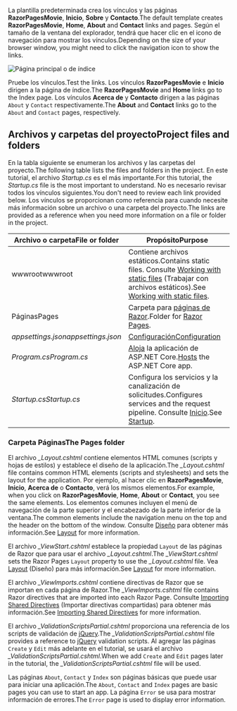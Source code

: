 <span data-ttu-id="54fd3-101">La plantilla predeterminada crea los vínculos y las páginas **RazorPagesMovie**, **Inicio**, **Sobre** y **Contacto**.</span><span class="sxs-lookup"><span data-stu-id="54fd3-101">The default template creates **RazorPagesMovie**, **Home**, **About** and **Contact** links and pages.</span></span> <span data-ttu-id="54fd3-102">Según el tamaño de la ventana del explorador, tendrá que hacer clic en el icono de navegación para mostrar los vínculos.</span><span class="sxs-lookup"><span data-stu-id="54fd3-102">Depending on the size of your browser window, you might need to click the navigation icon to show the links.</span></span>

![Página principal o de índice](../../tutorials/razor-pages/razor-pages-start/_static/home2.png)

<span data-ttu-id="54fd3-104">Pruebe los vínculos.</span><span class="sxs-lookup"><span data-stu-id="54fd3-104">Test the links.</span></span> <span data-ttu-id="54fd3-105">Los vínculos **RazorPagesMovie** e **Inicio** dirigen a la página de índice.</span><span class="sxs-lookup"><span data-stu-id="54fd3-105">The **RazorPagesMovie** and **Home** links go to the Index page.</span></span> <span data-ttu-id="54fd3-106">Los vínculos **Acerca de** y **Contacto** dirigen a las páginas `About` y `Contact` respectivamente.</span><span class="sxs-lookup"><span data-stu-id="54fd3-106">The **About** and **Contact** links go to the `About` and `Contact` pages, respectively.</span></span>

## <a name="project-files-and-folders"></a><span data-ttu-id="54fd3-107">Archivos y carpetas del proyecto</span><span class="sxs-lookup"><span data-stu-id="54fd3-107">Project files and folders</span></span>

<span data-ttu-id="54fd3-108">En la tabla siguiente se enumeran los archivos y las carpetas del proyecto.</span><span class="sxs-lookup"><span data-stu-id="54fd3-108">The following table lists the files and folders in the project.</span></span> <span data-ttu-id="54fd3-109">En este tutorial, el archivo *Startup.cs* es el más importante.</span><span class="sxs-lookup"><span data-stu-id="54fd3-109">For this tutorial, the *Startup.cs* file is the most important to understand.</span></span> <span data-ttu-id="54fd3-110">No es necesario revisar todos los vínculos siguientes.</span><span class="sxs-lookup"><span data-stu-id="54fd3-110">You don't need to review each link provided below.</span></span> <span data-ttu-id="54fd3-111">Los vínculos se proporcionan como referencia para cuando necesite más información sobre un archivo o una carpeta del proyecto.</span><span class="sxs-lookup"><span data-stu-id="54fd3-111">The links are provided as a reference when you need more information on a file or folder in the project.</span></span>

| <span data-ttu-id="54fd3-112">Archivo o carpeta</span><span class="sxs-lookup"><span data-stu-id="54fd3-112">File or folder</span></span>              | <span data-ttu-id="54fd3-113">Propósito</span><span class="sxs-lookup"><span data-stu-id="54fd3-113">Purpose</span></span> |
| ----------------- | ------------ | 
| <span data-ttu-id="54fd3-114">wwwroot</span><span class="sxs-lookup"><span data-stu-id="54fd3-114">wwwroot</span></span> | <span data-ttu-id="54fd3-115">Contiene archivos estáticos.</span><span class="sxs-lookup"><span data-stu-id="54fd3-115">Contains static files.</span></span> <span data-ttu-id="54fd3-116">Consulte [Working with static files](xref:fundamentals/static-files) (Trabajar con archivos estáticos).</span><span class="sxs-lookup"><span data-stu-id="54fd3-116">See [Working with static files](xref:fundamentals/static-files).</span></span> |
| <span data-ttu-id="54fd3-117">Páginas</span><span class="sxs-lookup"><span data-stu-id="54fd3-117">Pages</span></span> | <span data-ttu-id="54fd3-118">Carpeta para [páginas de Razor](xref:mvc/razor-pages/index).</span><span class="sxs-lookup"><span data-stu-id="54fd3-118">Folder for [Razor Pages](xref:mvc/razor-pages/index).</span></span> | 
| <span data-ttu-id="54fd3-119">*appsettings.json*</span><span class="sxs-lookup"><span data-stu-id="54fd3-119">*appsettings.json*</span></span> | [<span data-ttu-id="54fd3-120">Configuración</span><span class="sxs-lookup"><span data-stu-id="54fd3-120">Configuration</span></span>](xref:fundamentals/configuration/index) |
| <span data-ttu-id="54fd3-121">*Program.cs*</span><span class="sxs-lookup"><span data-stu-id="54fd3-121">*Program.cs*</span></span> | <span data-ttu-id="54fd3-122">[Aloja](xref:fundamentals/hosting) la aplicación de ASP.NET Core.</span><span class="sxs-lookup"><span data-stu-id="54fd3-122">[Hosts](xref:fundamentals/hosting) the ASP.NET Core app.</span></span>|
| <span data-ttu-id="54fd3-123">*Startup.cs*</span><span class="sxs-lookup"><span data-stu-id="54fd3-123">*Startup.cs*</span></span> | <span data-ttu-id="54fd3-124">Configura los servicios y la canalización de solicitudes.</span><span class="sxs-lookup"><span data-stu-id="54fd3-124">Configures services and the request pipeline.</span></span> <span data-ttu-id="54fd3-125">Consulte [Inicio](xref:fundamentals/startup).</span><span class="sxs-lookup"><span data-stu-id="54fd3-125">See [Startup](xref:fundamentals/startup).</span></span>|

### <a name="the-pages-folder"></a><span data-ttu-id="54fd3-126">Carpeta Páginas</span><span class="sxs-lookup"><span data-stu-id="54fd3-126">The Pages folder</span></span>

<span data-ttu-id="54fd3-127">El archivo *_Layout.cshtml* contiene elementos HTML comunes (scripts y hojas de estilos) y establece el diseño de la aplicación.</span><span class="sxs-lookup"><span data-stu-id="54fd3-127">The *_Layout.cshtml* file contains common HTML elements (scripts and stylesheets) and sets the layout for the application.</span></span> <span data-ttu-id="54fd3-128">Por ejemplo, al hacer clic en **RazorPagesMovie**, **Inicio**, **Acerca de** o **Contacto**, verá los mismos elementos.</span><span class="sxs-lookup"><span data-stu-id="54fd3-128">For example, when you click on **RazorPagesMovie**, **Home**, **About** or **Contact**, you see the same elements.</span></span> <span data-ttu-id="54fd3-129">Los elementos comunes incluyen el menú de navegación de la parte superior y el encabezado de la parte inferior de la ventana.</span><span class="sxs-lookup"><span data-stu-id="54fd3-129">The common elements include the navigation menu on the top and the header on the bottom of the window.</span></span> <span data-ttu-id="54fd3-130">Consulte [Diseño](xref:mvc/views/layout) para obtener más información.</span><span class="sxs-lookup"><span data-stu-id="54fd3-130">See [Layout](xref:mvc/views/layout) for more information.</span></span>

<span data-ttu-id="54fd3-131">El archivo *_ViewStart.cshtml* establece la propiedad `Layout` de las páginas de Razor que para usar el archivo *_Layout.cshtml*.</span><span class="sxs-lookup"><span data-stu-id="54fd3-131">The *_ViewStart.cshtml* sets the Razor Pages `Layout` property to use the *_Layout.cshtml* file.</span></span> <span data-ttu-id="54fd3-132">Vea [Layout](xref:mvc/views/layout) (Diseño) para más información.</span><span class="sxs-lookup"><span data-stu-id="54fd3-132">See [Layout](xref:mvc/views/layout) for more information.</span></span>

<span data-ttu-id="54fd3-133">El archivo *_ViewImports.cshtml* contiene directivas de Razor que se importan en cada página de Razor.</span><span class="sxs-lookup"><span data-stu-id="54fd3-133">The *_ViewImports.cshtml* file contains Razor directives that are imported into each Razor Page.</span></span> <span data-ttu-id="54fd3-134">Consulte [Importing Shared Directives](xref:mvc/views/layout#importing-shared-directives) (Importar directivas compartidas) para obtener más información.</span><span class="sxs-lookup"><span data-stu-id="54fd3-134">See [Importing Shared Directives](xref:mvc/views/layout#importing-shared-directives) for more information.</span></span>

<span data-ttu-id="54fd3-135">El archivo *_ValidationScriptsPartial.cshtml* proporciona una referencia de los scripts de validación de [jQuery](https://jquery.com/).</span><span class="sxs-lookup"><span data-stu-id="54fd3-135">The *_ValidationScriptsPartial.cshtml* file provides a reference to [jQuery](https://jquery.com/) validation scripts.</span></span> <span data-ttu-id="54fd3-136">Al agregar las páginas `Create` y `Edit` más adelante en el tutorial, se usará el archivo *_ValidationScriptsPartial.cshtml*.</span><span class="sxs-lookup"><span data-stu-id="54fd3-136">When we add `Create` and `Edit` pages later in the tutorial, the *_ValidationScriptsPartial.cshtml* file will be used.</span></span>

<span data-ttu-id="54fd3-137">Las páginas `About`, `Contact` y `Index` son páginas básicas que puede usar para iniciar una aplicación.</span><span class="sxs-lookup"><span data-stu-id="54fd3-137">The `About`, `Contact` and `Index` pages are basic pages you can use to start an app.</span></span> <span data-ttu-id="54fd3-138">La página `Error` se usa para mostrar información de errores.</span><span class="sxs-lookup"><span data-stu-id="54fd3-138">The `Error` page is used to display error information.</span></span>